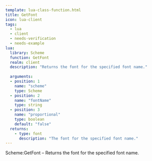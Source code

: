 ```yaml
---
template: lua-class-function.html
title: GetFont
icon: lua-client
tags:
  - lua
  - client
  - needs-verification
  - needs-example
lua:
  library: Scheme
  function: GetFont
  realm: client
  description: "Returns the font for the specified font name."
  
  arguments:
  - position: 1
    name: "scheme"
    type: Scheme
  - position: 2
    name: "fontName"
    type: string
  - position: 3
    name: "proportional"
    type: boolean
    default: "false"
  returns:
    - type: font
      description: "The font for the specified font name."
---
```


<div class="lua__search__keywords">
Scheme:GetFont &#x2013; Returns the font for the specified font name.
</div>
